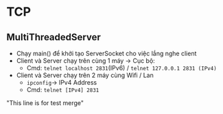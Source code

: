 # TCP

## MultiThreadedServer

- Chạy main() để khởi tạo ServerSocket cho việc lắng nghe client
- Client và Server chạy trên cùng 1 máy → Cục bộ:
  - Cmd: `telnet localhost 2831`(IPv6) / `telnet 127.0.0.1 2831 (IPv4)`
- Client và Server chạy trên 2 máy cùng Wifi / Lan
  - `ipconfig`→ IPv4 Address
  - Cmd: `telnet [IPv4] 2831`

"This line is for test merge"
